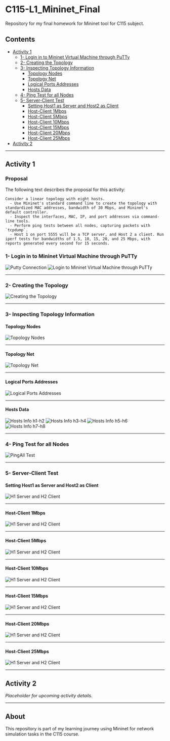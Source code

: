 
# C115-L1_Mininet_Final
Repository for my final homework for Mininet tool for C115 subject.

## Contents

- [Activity 1](#activity-1)
  - [1- Login in to Mininet Virtual Machine through PuTTy](#1--login-in-to-mininet-virtual-machine-through-putty)
  - [2- Creating the Topology](#2--creating-the-topology)
  - [3- Inspecting Topology Information](#3--inspecting-topology-information)
    - [Topology Nodes](#topology-nodes)
    - [Topology Net](#topology-net)
    - [Logical Ports Addresses](#logical-ports-addresses)
    - [Hosts Data](#hosts-data)
  - [4- Ping Test for all Nodes](#4--ping-test-for-all-nodes)
  - [5- Server-Client Test](#5--server-client-test)
    - [Setting Host1 as Server and Host2 as Client](#setting-host1-as-server-and-host2-as-client)
    - [Host-Client 1Mbps](#host-client-1mbps)
    - [Host-Client 5Mbps](#host-client-5mbps)
    - [Host-Client 10Mbps](#host-client-10mbps)
    - [Host-Client 15Mbps](#host-client-15mbps)
    - [Host-Client 20Mbps](#host-client-20mbps)
    - [Host-Client 25Mbps](#host-client-25mbps)
- [Activity 2](#activity-2)

---

## Activity 1

### Proposal

The following text describes the proposal for this activity:

```text
Consider a linear topology with eight hosts.
  - Use Mininet's standard command line to create the topology with standardized MAC addresses, bandwidth of 30 Mbps, and Mininet's default controller.
  - Inspect the interfaces, MAC, IP, and port addresses via command-line tools.
  - Perform ping tests between all nodes, capturing packets with `tcpdump`.
  - Host 1 on port 5555 will be a TCP server, and Host 2 a client. Run iperf tests for bandwidths of 1.5, 10, 15, 20, and 25 Mbps, with reports generated every second for 15 seconds.
```

### 1- Login in to Mininet Virtual Machine through PuTTy

![Putty Connection](images/putty/putty-connection.png)
![Login to Mininet Virtual Machine through PuTTy](images/putty/login.png)

---

### 2- Creating the Topology

![Creating the Topology](images/putty/creating-topology.png)

---

### 3- Inspecting Topology Information

#### Topology Nodes

![Topology Nodes](images/putty/nodes.png)

---

#### Topology Net

![Topology Net](images/putty/net.png)

---

#### Logical Ports Addresses

![Logical Ports Addresses](images/putty/dump.png)

---

#### Hosts Data

![Hosts Info h1-h2](images/putty/ifconfig-h1-h2.png)
![Hosts Info h3-h4](images/putty/ifconfig-h3-h4.png)
![Hosts Info h5-h6](images/putty/ifconfig-h5-h6.png)
![Hosts Info h7-h8](images/putty/ifconfig-h7-h8.png)


---

### 4- Ping Test for all Nodes

![PingAll Test](images/putty/pingall.png)

---

### 5- Server-Client Test

#### Setting Host1 as Server and Host2 as Client

![H1 Server and H2 Client](images/xterm/iperf-30M.png)

---

#### Host-Client 1Mbps

![H1 Server and H2 Client](images/xterm/iperf-1M.png)

---

#### Host-Client 5Mbps

![H1 Server and H2 Client](images/xterm/iperf-5M.png)

---

#### Host-Client 10Mbps

![H1 Server and H2 Client](images/xterm/iperf-10M.png)

---

#### Host-Client 15Mbps

![H1 Server and H2 Client](images/xterm/iperf-15M.png)

---

#### Host-Client 20Mbps

![H1 Server and H2 Client](images/xterm/iperf-20M.png)

---


#### Host-Client 25Mbps

![H1 Server and H2 Client](images/xterm/iperf-25M.png)

---

## Activity 2

*Placeholder for upcoming activity details.*

---

## About

This repository is part of my learning journey using Mininet for network simulation tasks in the C115 course.
